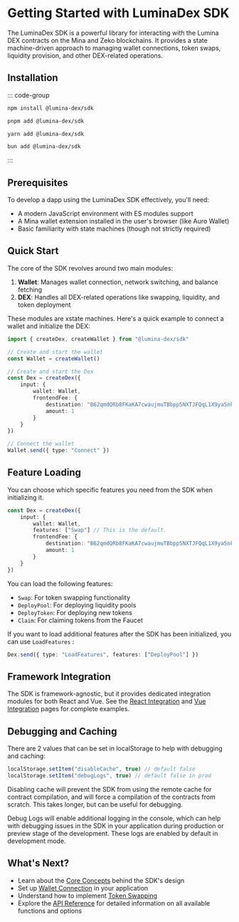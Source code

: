 # Getting Started with LuminaDex SDK

The LuminaDex SDK is a powerful library for interacting with the Lumina DEX contracts on the Mina and Zeko blockchains. It provides a state machine-driven approach to managing wallet connections, token swaps, liquidity provision, and other DEX-related operations.

## Installation

::: code-group

```bash [npm]
npm install @lumina-dex/sdk
```

```bash [pnpm]
pnpm add @lumina-dex/sdk
```

```bash [yarn]
yarn add @lumina-dex/sdk
```

```bash [bun]
bun add @lumina-dex/sdk
```

:::

## Prerequisites

To develop a dapp using the LuminaDex SDK effectively, you'll need:

- A modern JavaScript environment with ES modules support
- A Mina wallet extension installed in the user's browser (like Auro Wallet)
- Basic familiarity with state machines (though not strictly required)

## Quick Start

The core of the SDK revolves around two main modules:

1. **Wallet**: Manages wallet connection, network switching, and balance fetching
2. **DEX**: Handles all DEX-related operations like swapping, liquidity, and token deployment

These modules are xstate machines.
Here's a quick example to connect a wallet and initialize the DEX:

```ts
import { createDex, createWallet } from "@lumina-dex/sdk"

// Create and start the wallet
const Wallet = createWallet()

// Create and start the Dex
const Dex = createDex({
	input: {
		wallet: Wallet,
		frontendFee: {
			destination: "B62qmdQRb8FKaKA7cwaujmuTBbpp5NXTJFQqL1X9ya5nkvHSuWsiQ1H",
			amount: 1
		}
	}
})

// Connect the wallet
Wallet.send({ type: "Connect" })
```

## Feature Loading

You can choose which specific features you need from the SDK when initializing it.

```ts
const Dex = createDex({
	input: {
		wallet: Wallet,
		features: ["Swap"] // This is the default.
		frontendFee: {
			destination: "B62qmdQRb8FKaKA7cwaujmuTBbpp5NXTJFQqL1X9ya5nkvHSuWsiQ1H",
			amount: 1
		}
	}
})
```

You can load the following features:

- `Swap`: For token swapping functionality
- `DeployPool`: For deploying liquidity pools
- `DeployToken`: For deploying new tokens
- `Claim`: For claiming tokens from the Faucet

If you want to load additional features after the SDK has been initialized, you can use `LoadFeatures` :

```ts
Dex.send({ type: "LoadFeatures", features: ["DeployPool"] })
```

## Framework Integration

The SDK is framework-agnostic, but it provides dedicated integration modules for both React and Vue.
See the [React Integration](/guide/react-integration) and [Vue Integration](/guide/vue-integration) pages for complete examples.

## Debugging and Caching

There are 2 values that can be set in localStorage to help with debugging and caching:

```ts
localStorage.setItem("disableCache", true) // default false
localStorage.setItem("debugLogs", true) // default false in prod
```

Disabling cache will prevent the SDK from using the remote cache for contract compilation, and will force a compilation of the contracts from scratch. This takes longer, but can be useful for debugging.

Debug Logs will enable additional logging in the console, which can help with debugging issues in the SDK in your application during production or preview stage of the development. These logs are enabled by default in development mode.

## What's Next?

- Learn about the [Core Concepts](/guide/core-concepts) behind the SDK's design
- Set up [Wallet Connection](/guide/wallet-connection) in your application
- Understand how to implement [Token Swapping](/guide/swapping-tokens)
- Explore the [API Reference](/api/overview) for detailed information on all available functions and options
